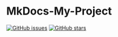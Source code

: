 ﻿# MkDocs-My-Project
<a href="https://github.com/hDmtP/MkDocs-My-Project/issues"><img alt="GitHub issues" src="https://img.shields.io/github/issues/hDmtP/MkDocs-My-Project?style=for-the-badge"></a>               <a href="https://github.com/hDmtP/MkDocs-My-Project/stargazers"><img alt="GitHub stars" src="https://img.shields.io/github/stars/hDmtP/MkDocs-My-Project?style=for-the-badge"></a> 
